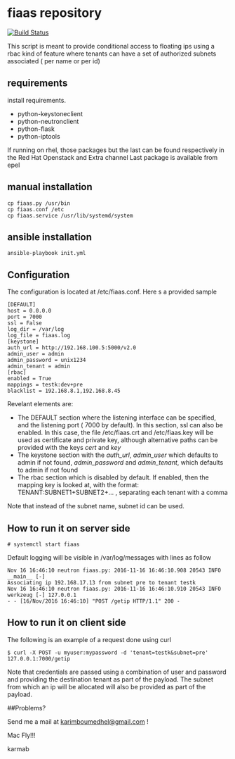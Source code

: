 # fiaas repository

[![Build Status](https://travis-ci.org/karmab/fiaas.svg?branch=master)](https://travis-ci.org/karmab/fiaas)

This script is meant to provide conditional access to floating ips using a
rbac kind of feature where tenants can have a set of authorized subnets associated ( per name or per id)

## requirements

install requirements.

- python-keystoneclient
- python-neutronclient
- python-flask
- python-iptools

If running on rhel, those packages but the last can be found respectively in the Red Hat Openstack and Extra channel
Last package is available from epel

## manual installation 

```
cp fiaas.py /usr/bin
cp fiaas.conf /etc
cp fiaas.service /usr/lib/systemd/system
```

## ansible installation 

```
ansible-playbook init.yml
```

## Configuration

The configuration is located at /etc/fiaas.conf. Here s a provided sample

```
[DEFAULT]
host = 0.0.0.0
port = 7000
ssl = False
log_dir = /var/log
log_file = fiaas.log
[keystone]
auth_url = http://192.168.100.5:5000/v2.0
admin_user = admin
admin_password = unix1234
admin_tenant = admin
[rbac]
enabled = True
mappings = testk:dev+pre
blacklist = 192.168.8.1,192.168.8.45
```

Revelant elements are:

- The DEFAULT​ section where the listening interface can be specified, and the listening
port ( 7000 by default). In this section, ssl can also be enabled. In this case, the file
/etc/fiaas.crt and /etc/fiaas.key will be used as certificate and private key, although
alternative paths can be provided with the keys *cert*​ and *key*
- The keystone​ section with the *auth_url*, *admin_user* which defaults to admin if not
found, *admin_password* and *admin_tenant*, which defaults to admin if not found
- The rbac​ section which is disabled by default. If enabled, then the mapping key is
looked at, with the format: TENANT:SUBNET1+SUBNET2+... , separating each tenant
with a comma

Note that instead of the subnet name, subnet id can be used.

## How to run it on server side

```
# systemctl start fiaas
```

Default logging will be visible in /var/log/messages with lines as follow

```
Nov 16 16:46:10 neutron fiaas.py: 2016-11-16 16:46:10.908 20543 INFO __main__ [-]
Associating ip 192.168.17.13 from subnet pre to tenant testk
Nov 16 16:46:10 neutron fiaas.py: 2016-11-16 16:46:10.910 20543 INFO werkzeug [-] 127.0.0.1
- - [16/Nov/2016 16:46:10] "POST /getip HTTP/1.1" 200 -
```

## How to run it on client side
The following is an example of a request done using curl

```
$ curl -X POST -u myuser:mypassword -d 'tenant=testk&subnet=pre' 127.0.0.1:7000/getip
```

Note that credentials are passed using a combination of user and password and providing the
destination tenant as part of the payload. The subnet from which an ip will be allocated will also
be provided as part of the payload.

	
##Problems?

Send me a mail at [karimboumedhel@gmail.com](mailto:karimboumedhel@gmail.com) !

Mac Fly!!!

karmab
